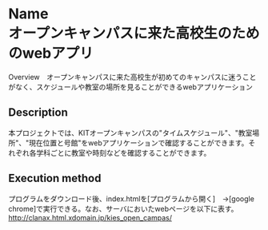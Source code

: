 Name  
オープンキャンパスに来た高校生のためのwebアプリ
====

Overview　オープンキャンパスに来た高校生が初めてのキャンパスに迷うことがなく、スケジュールや教室の場所を見ることができるwebアプリケーション

## Description
本プロジェクトでは、KITオープンキャンパスの"タイムスケジュール"、"教室場所"、"現在位置と号館"をwebアプリケーションで確認することができます。それぞれ各学科ごとに教室や時刻などを確認することができます。


## Execution method
 プログラムをダウンロード後、index.htmlを[プログラムから開く]　→[google chrome]で実行できる。なお、サーバにおいたwebページを以下に表す。<http://clanax.html.xdomain.jp/kies_open_campas/>
